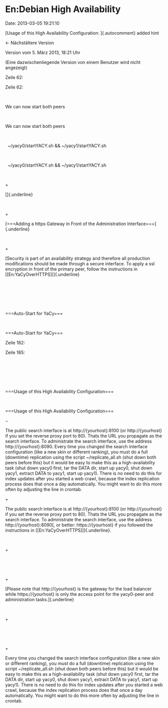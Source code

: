 En:Debian High Availability
===========================

Date: 2013-03-05 19:21:10

[Usage of this High Availability Configuration: ]{.autocomment} added
hint

← Nächstältere Version

Version vom 5. März 2013, 18:21 Uhr

(Eine dazwischenliegende Version von einem Benutzer wird nicht
angezeigt)

Zeile 62:

Zeile 62:

 

<div>

We can now start both peers

</div>

 

<div>

We can now start both peers

</div>

 

<div>

  \~/yacy0/startYACY.sh && \~/yacy1/startYACY.sh

</div>

 

<div>

  \~/yacy0/startYACY.sh && \~/yacy1/startYACY.sh

</div>

 

\+

<div>

[]{.underline}

</div>

 

\+

<div>

[===Adding a https Gateway in Front of the Administration
Interface===]{.underline}

</div>

 

\+

<div>

[Security is part of an availability strategy and therefore all
production modifications should be made through a secure interface. To
apply a ssl encryption in front of the primary peer, follow the
instructions in \[\[En:YaCyOverHTTPS\]\]]{.underline}

</div>

 

 

 

<div>

===Auto-Start for YaCy===

</div>

 

<div>

===Auto-Start for YaCy===

</div>

Zeile 182:

Zeile 185:

 

 

 

<div>

===Usage of this High Availability Configuration===

</div>

 

<div>

===Usage of this High Availability Configuration===

</div>

−

<div>

The public search interface is at http://{yourhost}:8100 (or
http://{yourhost} if you set the reverse proxy port to 80). Thats the
URL you propagate as the search interface. To administrate the search
interface, use the address http://{yourhost}:8090. Every time you
changed the search interface configuration (like a new skin or different
ranking), you must do a full (downtime) replication using the script
\~/replicate\_all.sh (shut down both peers before this) but it would be
easy to make this as a high-availability task (shut down yacy0 first,
tar the DATA dir, start up yacy0, shut down yacy1, extract DATA to
yacy1, start up yacy1). There is no need to do this for index updates
after you started a web crawl, because the index replication process
does that once a day automatically. You might want to do this more often
by adjusting the line in crontab.

</div>

\+

<div>

The public search interface is at http://{yourhost}:8100 (or
http://{yourhost} if you set the reverse proxy port to 80). Thats the
URL you propagate as the search interface. To administrate the search
interface, use the address http://{yourhost}:8090[, or better:
https://{yourhost} if you followed the instructions in
\[\[En:YaCyOverHTTPS\]\]]{.underline}.

</div>

 

\+

<div>

 

</div>

 

\+

<div>

[Please note that http://{yourhost} is the gateway for the load balancer
while https://{yourhost} is only the access point for the yacy0-peer and
administration tasks.]{.underline}

</div>

 

\+

<div>

 

</div>

 

\+

<div>

Every time you changed the search interface configuration (like a new
skin or different ranking), you must do a full (downtime) replication
using the script \~/replicate\_all.sh (shut down both peers before this)
but it would be easy to make this as a high-availability task (shut down
yacy0 first, tar the DATA dir, start up yacy0, shut down yacy1, extract
DATA to yacy1, start up yacy1). There is no need to do this for index
updates after you started a web crawl, because the index replication
process does that once a day automatically. You might want to do this
more often by adjusting the line in crontab.

</div>
